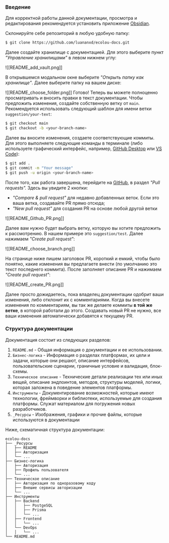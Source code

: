 ### Введение

Для корректной работы данной документации, просмотра и редактирования рекомендуется установить приложение [Obsidian](https://obsidian.md/).

Склонируйте себе репозиторий в любую удобную папку: 

```bash
$ git clone https://github.com/luananxd/ecolou-docs.git
```

Далее создайте хранилище с документацией. Для этого выберите пункт *"Управление хранилищами"* в левом нижнем углу:

![[README_add_vault.png]]

В открывшемся модальном окне выберите *"Открыть папку как хранилище"*. Далее выберите папку на вашем диске:

![[README_choose_folder.png]]
Готово! Теперь вы можете полноценно просматривать и вносить правки в текст документации. Чтобы предложить изменения, создайте собственную ветку от `main`. Рекомендуется использовать следующий шаблон для имени ветки `suggestion/your-text`:

```bash
$ git checkout main
$ git chackout -b <your-branch-name>
```

Далее вы вносите изменения, создаете соответствующие коммиты. Для этого выполняете следующие команды в терминале (либо используете графический интерфейс, например, [GitHub Desktop](https://desktop.github.com/download/) или [VS Code](https://code.visualstudio.com/Download)):

```bash
$ git add .
$ git commit -m "Your message"
$ git push -u origin <your-branch-name>
```

После того, как работа завершена, перейдите на [GitHub](https://github.com/luananxd/ecolou-docs), в раздел *"Pull requests".* Здесь вы увидите 2 кнопки:
- *"Compare & pull request"* для недавно добавленных веток. Если это ваша ветка, создавайте PR прямо отсюда;
- *"New pull request"* для создания PR на основе любой другой ветки

![[README_Github_PR.png]]

Далее вам нужно будет выбрать ветку, которую вы хотите предложить к рассмотрению. В нашем примере это `suggestion/test`. Далее нажимаем *"Create pull request"*:

![[README_choose_branch.png]]

На странице ниже пишем заголовок PR, короткий и емкий, чтобы было понятно, какие изменения вы предлагаете внести (по умолчанию это текст последнего коммита). После заполняет описание PR и нажимаем *"Create pull request"*:

![[README_create_PR.png]]

Далее просто дожидаетесь, пока владелец документации одобрит ваши изменения, либо отклонит их с комментариями. Когда вы внесете изменения по комментариям, вы так же делаете коммиты **в той же ветке**, в которой работали до этого. Создавать новый PR не нужно, все ваши изменения автоматически добавятся к текущему PR.
### Структура документации

Документация состоит из следующих разделов:
1. `README.md` - Общая информация о документации и ее использовании.
2. `Бизнес-логика` - Информация о разделах платформах, их цели и задачи, которые они решают, описание интерфейсов, пользовательские сценарии, граничные условие и валидация, блок-схемы.
3. `Техническое описание` - Технические детали реализации тех или иных вещей, описание эндпоинтов, методов, структуры моделей, логики, которая заложена в поведение элементов платформы.
4. `Инструменты` - Документирование возможностей, которые имеют технологии, фреймворки и библиотеки, используемые для создания платформы. Служат материалом для погружения новых разработчиков.
5. `_Ресурсы` - Изображения, графики и прочие файлы, которые используются в документации

Ниже, схематичная структура документации:

```
ecolou-docs
├── _Ресурсы
│   ├── README
│   ├── Авторизация
│   └── ...
├── Бизнес-логика
│   ├── Авторизация
│   ├── Профиль пользователя
│   └── ...
├── Техническое описание
│   ├── Авторизация по одноразовому коду
│   ├── Внешие сервисы авторизации
│   └── ...
├── Инструменты
│   ├── Backend
│   │   ├── PostgeSQL
│   │   ├── Prisma
│   │   └── ...
│   ├── Frontend
│   │   └── ...
│   └── DevOps
│   │   └── ...
└── README.md
```

